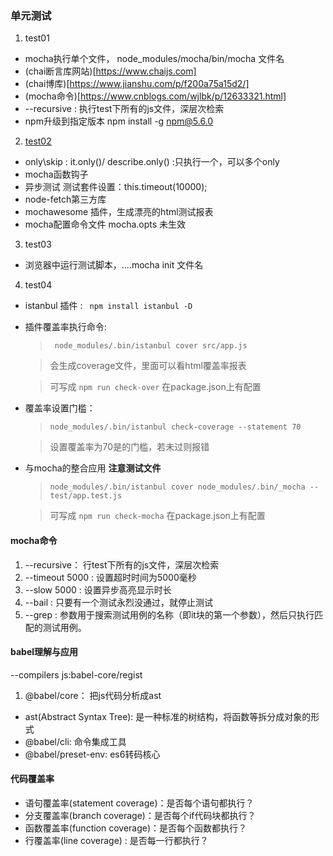 ### 单元测试
1. test01
  - mocha执行单个文件， node_modules/mocha/bin/mocha 文件名
  - (chai断言库网站)[https://www.chaijs.com]
  - (chai博库)[https://www.jianshu.com/p/f200a75a15d2/]
  - (mocha命令)[https://www.cnblogs.com/wjlbk/p/12633321.html]
  - --recursive : 执行test下所有的js文件，深层次检索
  - npm升级到指定版本 npm install -g npm@5.6.0
2. [test02](http://www.ruanyifeng.com/blog/2015/12/a-mocha-tutorial-of-examples.html)
  - only\skip : it.only()/ describe.only() :只执行一个，可以多个only
  - mocha函数钩子
  - 异步测试  测试套件设置：this.timeout(10000);
  - node-fetch第三方库
  - mochawesome 插件，生成漂亮的html测试报表
  - mocha配置命令文件 mocha.opts 未生效
3. test03
  - 浏览器中运行测试脚本，....mocha init 文件名
4. test04
  - istanbul 插件 : `` npm install istanbul -D``
  - 插件覆盖率执行命令:
    > `` node_modules/.bin/istanbul cover src/app.js``
    
    >  会生成coverage文件，里面可以看html覆盖率报表

    > 可写成 ``npm run check-over`` 在package.json上有配置
  - 覆盖率设置门槛： 
    > ``node_modules/.bin/istanbul check-coverage --statement 70``
    
    > 设置覆盖率为70是的门槛，若未过则报错
  - 与mocha的整合应用 **注意测试文件**
    > ``node_modules/.bin/istanbul cover node_modules/.bin/_mocha -- test/app.test.js``

    > 可写成 ``npm run check-mocha`` 在package.json上有配置
#### mocha命令
1. --recursive： 行test下所有的js文件，深层次检索
2. --timeout 5000 : 设置超时时间为5000毫秒 
3. --slow 5000 : 设置异步高亮显示时长
4. --bail : 只要有一个测试永烈没通过，就停止测试
5. --grep : 参数用于搜索测试用例的名称（即it块的第一个参数），然后只执行匹配的测试用例。

#### babel理解与应用
 --compilers js:babel-core/regist
1. @babel/core： 把js代码分析成ast
  - ast(Abstract Syntax Tree):  是一种标准的树结构，将函数等拆分成对象的形式
  - @babel/cli: 命令集成工具
  - @babel/preset-env: es6转码核心

#### 代码覆盖率
- 语句覆盖率(statement coverage)：是否每个语句都执行？
- 分支覆盖率(branch coverage)：是否每个if代码块都执行？
- 函数覆盖率(function coverage)：是否每个函数都执行？
- 行覆盖率(line coverage) : 是否每一行都执行？


